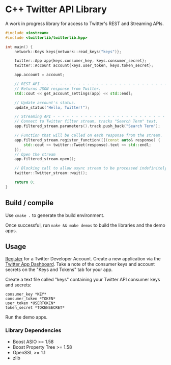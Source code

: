 # C++ Twitter API Library

A work in progress library for access to Twitter's REST and Streaming APIs.

```c++
#include <iostream>
#include <twitterlib/twitterlib.hpp>

int main() {
    network::Keys keys{network::read_keys("keys")};

    twitter::App app{keys.consumer_key, keys.consumer_secret};
    twitter::Account account{keys.user_token, keys.token_secret};

    app.account = account;

    // REST API - - - - - - - - - - - - - - - - - - - - - - - - - - - - - - - -
    // Returns JSON response from Twitter.
    std::cout << get_account_settings(app) << std::endl;

    // Update account's status.
    update_status("Hello, Twitter!");

    // Streaming API - - - - - - - - - - - - - - - - - - - - - - - - - - - - - -
    // Connect to Twitter filter stream, tracks "Search Term" text.
    app.filtered_stream.parameters().track.push_back("Search Term");

    // Function that will be called on each response from the stream.
    app.filtered_stream.register_function([](const auto& response) {
        std::cout << twitter::Tweet(response).text << std::endl;
    });
    // Open the stream
    app.filtered_stream.open();

    // Blocking call to allow async stream to be processed indefinitely.
    twitter::Twitter_stream::wait();

    return 0;
}
```

## Build / compile

Use `cmake .` to generate the build environment.

Once successful, run `make && make demos` to build the libraries and the demo apps.

## Usage

[Register](https://developer.twitter.com/en/apply/user.html) for a Twitter Developer Account.
Create a new application via the [Twitter App Dashboard](https://developer.twitter.com/en/apps).
Take a note of the consumer keys and account secrets on the "Keys and Tokens" tab for your app.

Create a text file called "keys" containing your Twitter API consumer keys and secrets:

```text
consumer_key *KEY*
consumer_token *TOKEN*
user_token *USERTOKEN*
token_secret *TOKENSECRET*
```

Run the demo apps.

### Library Dependencies

* Boost ASIO >= 1.58
* Boost Property Tree >= 1.58
* OpenSSL >= 1.1
* zlib
